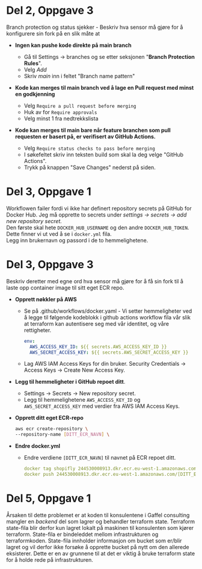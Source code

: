 # Del 2, Oppgave 3
Branch protection og status sjekker - Beskriv hva sensor må gjøre for å konfigurere sin fork på en slik måte at

* **Ingen kan pushe kode direkte på main branch**
    * Gå til Settings -> branches og se etter seksjonen "**Branch Protection Rules**".
    * Velg *Add*
    * Skriv *main* inn i feltet "Branch name pattern"

* **Kode kan merges til main branch ved å lage en Pull request med minst en godkjenning**
    * Velg ```Require a pull request before merging```
    * Huk av for ``Require approvals``
    * Velg minst 1 fra nedtrekkslista

* **Kode kan merges til main bare når feature branchen som pull requesten er basert på, er verifisert av GitHub Actions.**
    * Velg ```Require status checks to pass before merging```
    * I søkefeltet skriv inn teksten build som skal la deg velge "GitHub Actions".
    * Trykk på knappen "Save Changes" nederst på siden.

# Del 3, Oppgave 1

Workflowen failer fordi vi ikke har definert repository secrets på GitHub for Docker Hub. Jeg må opprette to secrets under *settings -> secrets -> add new repository secret.* <br>
Den første skal hete ```DOCKER_HUB_USERNAME``` og den andre ``DOCKER_HUB_TOKEN``. Dette finner vi ut ved å se i ````docker.yml```` fila.<br>
Legg inn brukernavn og passord i de to hemmelighetene. 

# Del 3, Oppgave 3

Beskriv deretter med egne ord hva sensor må gjøre for å få sin fork til å laste opp container image til sitt eget ECR repo.
* **Opprett nøkkler på AWS**
    * Se på .github/workflows/docker.yaml - Vi setter hemmeligheter ved å legge til følgende kodeblokk i github actions workflow fila vår slik at terraform kan autentisere seg med vår identitet, og våre rettigheter.
        ```yaml
        env:
          AWS_ACCESS_KEY_ID: ${{ secrets.AWS_ACCESS_KEY_ID }}
          AWS_SECRET_ACCESS_KEY: ${{ secrets.AWS_SECRET_ACCESS_KEY }}
        ```
    * Lag AWS IAM Access Keys for din bruker. Security Credentials -> Access Keys -> Create New Access Key.

* **Legg til hemmeligheter i GitHub repoet ditt**.
    * Settings -> Secrets -> New repository secret.
    * Legg til hemmelighetene ```AWS_ACCESS_KEY_ID``` og ```AWS_SECRET_ACCESS_KEY``` med verdier fra AWS IAM Access Keys.

* **Opprett ditt eget ECR-repo**
  ```bash
  aws ecr create-repository \
  --repository-name [DITT_ECR_NAVN] \
  ```

* **Endre docker.yml**
    * Endre verdiene ```[DITT_ECR_NAVN]``` til navnet på ECR repoet ditt.
        ````yaml
      docker tag shopifly 244530008913.dkr.ecr.eu-west-1.amazonaws.com/[DITT_ECR_NAVN:$rev
      docker push 244530008913.dkr.ecr.eu-west-1.amazonaws.com/[DITT_ECR_NAVN]:$rev
        ````

# Del 5, Oppgave 1
Årsaken til dette problemet er at  koden til konsulentene i Gaffel consulting mangler en *backend* del som lagrer og behandler terraform state.
Terraform state-fila blir derfor kun lagret lokalt på maskinen til konsulenten som kjører terraform. State-fila er bindeleddet mellom infrastrukturen og terraformkoden.
State-fila innholder informasjon om bucket som er/blir lagret og vil derfor ikke forsøke å opprette bucket på nytt om den allerede eksisterer. 
Dette er en av grunnene til at det er viktig å bruke terraform state for å holde rede på infrastrukturen.
